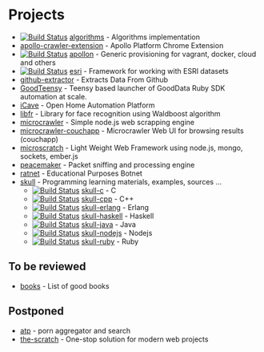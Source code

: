 # Projects

- [![Build Status](https://travis-ci.org/korczis/algorithms.svg?branch=master)](https://travis-ci.org/korczis/algorithms) [algorithms](https://github.com/korczis/algorithms) - Algorithms implementation
- [apollo-crawler-extension](https://github.com/korczis/apollo-crawler-extension) - Apollo Platform Chrome Extension
- [![Build Status](https://travis-ci.org/korczis/apollon.png)](https://travis-ci.org/korczis/apollon) [apollon](https://github.com/korczis/apollon/) - Generic provisioning for vagrant, docker, cloud and others
- [![Build Status](https://travis-ci.org/korczis/esri.svg?branch=master)](https://travis-ci.org/korczis/esri) [esri](https://github.com/korczis/esri) - Framework for working with ESRI datasets
- [github-extractor](https://github.com/korczis/github-extractor) - Extracts Data From Github
- [GoodTeensy](https://gist.github.com/korczis/cdf330432fa7b4b52aba) - Teensy based launcher of GoodData Ruby SDK automation at scale.
- [iCave](https://github.com/korczis/icave) - Open Home Automation Platform
- [libfr](https://github.com/korczis/libfr) - Library for face recognition using Waldboost algorithm
- [microcrawler](https://github.com/korczis/microcrawler) - Simple node.js web scrapping engine
- [microcrawler-couchapp](https://github.com/korczis/microcrawler-couchapp) - Microcrawler Web UI for browsing results (couchapp)
- [microscratch](https://github.com/korczis/microscratch) - Light Weight Web Framework using node.js, mongo, sockets, ember.js
- [peacemaker](https://github.com/korczis/peacemaker) - Packet sniffing and processing engine
- [ratnet](https://github.com/korczis/ratnet) - Educational Purposes Botnet
- [skull](https://github.com/korczis/skull) - Programming learning materials, examples, sources ...
  * [![Build Status](https://travis-ci.org/korczis/skull-c.svg?branch=master)](https://travis-ci.org/korczis/skull-c) [skull-c](https://github.com/korczis/skull-c) - C
  * [![Build Status](https://travis-ci.org/korczis/skull-cpp.svg?branch=master)](https://travis-ci.org/korczis/skull-cpp) [skull-cpp](https://github.com/korczis/skull-cpp) - C++
  * [![Build Status](https://travis-ci.org/korczis/skull-erlang.svg?branch=master)](https://travis-ci.org/korczis/skull-erlang) [skull-erlang](https://github.com/korczis/skull-erlang) - Erlang
  * [![Build Status](https://travis-ci.org/korczis/skull-haskell.svg?branch=master)](https://travis-ci.org/korczis/skull-haskell) [skull-haskell](https://github.com/korczis/skull-haskell) - Haskell
  * [![Build Status](https://travis-ci.org/korczis/skull-java.svg?branch=master)](https://travis-ci.org/korczis/skull-java) [skull-java](https://github.com/korczis/skull-java) - Java
  * [![Build Status](https://travis-ci.org/korczis/skull-nodejs.svg?branch=master)](https://travis-ci.org/korczis/skull-nodejs) [skull-nodejs](https://github.com/korczis/skull-nodejs) - Nodejs
  * [![Build Status](https://travis-ci.org/korczis/skull-ruby.svg?branch=master)](https://travis-ci.org/korczis/skull-ruby) [skull-ruby](https://github.com/korczis/skull-ruby) - Ruby

## To be reviewed

- [books](https://github.com/korczis/books) - List of good books

## Postponed

- [atp](https://github.com/korczis/atp) - porn aggregator and search
- [the-scratch](https://github.com/korczis/the-scratch) - One-stop solution for modern web projects
